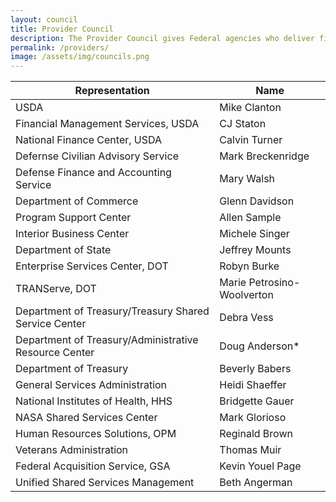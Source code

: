 ```yaml
---
layout: council
title: Provider Council
description: The Provider Council gives Federal agencies who deliver financial management, human resources, acquisition, travel grants management, and the IT a voice in the development of the shared services ecosystem.   
permalink: /providers/
image: /assets/img/councils.png
---
```

| Representation     | Name           |
| ------------- |-------------| 
| USDA    | Mike Clanton | 
| Financial Management Services, USDA      | CJ Staton      | 
| National Finance Center, USDA | Calvin Turner|  
| Defernse Civilian Advisory Service | Mark Breckenridge      |  
| Defense Finance and Accounting Service | Mary Walsh      |  
| Department of Commerce | Glenn Davidson      |  
| Program Support Center | Allen Sample     |  
| Interior Business Center | Michele Singer        |  
| Department of State | Jeffrey Mounts   |  
| Enterprise Services Center, DOT | Robyn Burke      |  
| TRANServe, DOT | Marie Petrosino-Woolverton       |  
| Department of Treasury/Treasury Shared Service Center | Debra Vess      |  
| Department of Treasury/Administrative Resource Center | Doug Anderson*       |  
| Department of Treasury | Beverly Babers    |  
| General Services Administration | Heidi Shaeffer      |  
| National Institutes of Health, HHS | Bridgette Gauer   |  
| NASA Shared Services Center | Mark Glorioso       |  
| Human Resources Solutions, OPM |  Reginald Brown     |  
| Veterans Administration |Thomas Muir       |  
| Federal Acquisition Service, GSA | Kevin Youel Page      |  
| Unified Shared Services Management | Beth Angerman      |  

<!--p>*The Provider Council Co-Chairs serve on the SSGB. They will bring forth recommendations and issues that surface in the Provider Council meetings for consideration to the SSGB.</p-->
